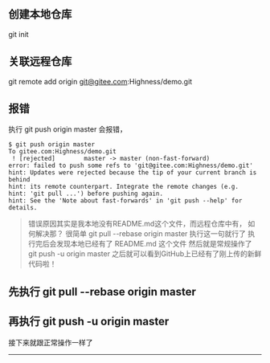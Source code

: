 

## 创建本地仓库

git init


## 关联远程仓库

git remote add origin git@gitee.com:Highness/demo.git

## 报错

执行 git push origin master  会报错，

```
$ git push origin master
To gitee.com:Highness/demo.git
 ! [rejected]        master -> master (non-fast-forward)
error: failed to push some refs to 'git@gitee.com:Highness/demo.git'
hint: Updates were rejected because the tip of your current branch is behind
hint: its remote counterpart. Integrate the remote changes (e.g.
hint: 'git pull ...') before pushing again.
hint: See the 'Note about fast-forwards' in 'git push --help' for details.
```

> 错误原因其实是我本地没有README.md这个文件，而远程仓库中有，
如何解决那？
很简单
git pull --rebase origin master
执行这一句就行了
执行完后会发现本地已经有了 README.md 这个文件
> 然后就是常规操作了
git push -u origin master
之后就可以看到GitHub上已经有了刚上传的新鲜代码啦！

## 先执行 git pull --rebase origin master

## 再执行 git push -u origin master

接下来就跟正常操作一样了










---
